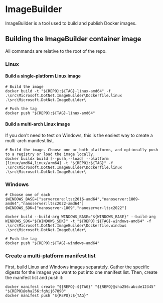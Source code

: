 # ImageBuilder

ImageBuilder is a tool used to build and publish Docker images.

## Building the ImageBuilder container image

All commands are relative to the root of the repo.

### Linux

#### Build a single-platform Linux image

```pwsh
# Build the image
docker build -t "${REPO}:${TAG}-linux-amd64" -f .\src\Microsoft.DotNet.ImageBuilder\Dockerfile.linux .\src\Microsoft.DotNet.ImageBuilder\

# Push the tag
docker push "${REPO}:${TAG}-linux-amd64"
```

#### Build a multi-arch Linux image

If you don't need to test on Windows, this is the easiest way to create a multi-arch manifest list.

```pwsh
# Build the image. Choose one or both platforms, and optionally push to a registry or load the image locally.
docker buildx build [--push,--load] --platform [linux/amd64,linux/arm64] -t "${REPO}:${TAG}" -f .\src\Microsoft.DotNet.ImageBuilder\Dockerfile.linux .\src\Microsoft.DotNet.ImageBuilder\
```

### Windows

```pwsh
# Choose one of each
$WINDOWS_BASE=["servercore:ltsc2016-amd64","nanoserver:1809-amd64","nanoserver:ltsc2022-amd64"]
$WINDOWS_SDK=["nanoserver-1809","nanoserver-ltsc2022"]

docker build --build-arg WINDOWS_BASE="${WINDOWS_BASE}" --build-arg WINDOWS_SDK="${WINDOWS_SDK}" -t "${REPO}:${TAG}-windows-amd64" -f .\src\Microsoft.DotNet.ImageBuilder\Dockerfile.windows .\src\Microsoft.DotNet.ImageBuilder\

# Push the tag
docker push "${REPO}:${TAG}-windows-amd64"
```

### Create a multi-platform manifest list

First, build Linux and Windows images separately.
Gather the specific digests for the images you want to put into one manifest list.
Then, create the manifest list and push it:

```pwsh
docker manifest create "${REPO}:${TAG}" "${REPO}@sha256:abcde12345" "${REPO}@sha256:fghij67890"
docker manifest push "${REPO}:${TAG}"
```
